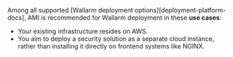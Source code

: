 Among all supported [Wallarm deployment options][deployment-platform-docs], AMI is recommended for Wallarm deployment in these **use cases**:

* Your existing infrastructure resides on AWS.
* You aim to deploy a security solution as a separate cloud instance, rather than installing it directly on frontend systems like NGINX.
